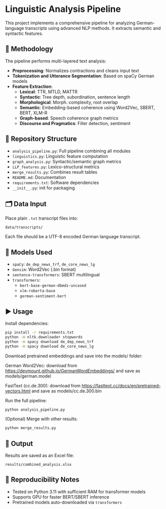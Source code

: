 
# Linguistic Analysis Pipeline

This project implements a comprehensive pipeline for analyzing German-language transcripts using advanced NLP methods. It extracts semantic and syntactic features.

## 🧪 Methodology

The pipeline performs multi-layered text analysis:

- **Preprocessing**: Normalizes contractions and cleans input text
- **Tokenization and Utterance Segmentation**: Based on spaCy German models
- **Feature Extraction**:
  - **Lexical**: TTR, MTLD, MATTR
  - **Syntactic**: Tree depth, subordination, sentence length
  - **Morphological**: Morph. complexity, root overlap
  - **Semantic**: Embedding-based coherence using Word2Vec, SBERT, BERT, XLM-R
  - **Graph-based**: Speech coherence graph metrics
  - **Discourse and Pragmatics**: Filler detection, sentiment

## 📁 Repository Structure

- `analysis_pipeline.py`: Full pipeline combining all modules
- `linguistics.py`: Linguistic feature computation
- `graph_analysis.py`: Syntactic/semantic graph metrics
- `LLP_features.py`: Lexico-structural metrics
- `merge_results.py`: Combines result tables
- `README.md`: Documentation
- `requirements.txt`: Software dependencies
- `__init__.py`: init for packaging

## 🗂 Data Input

Place plain `.txt` transcript files into:
```
data/transcripts/
```
Each file should be a UTF-8 encoded German language transcript.

## 🧠 Models Used

- `spaCy`: `de_dep_news_trf`, `de_core_news_lg`
- `Gensim`: Word2Vec (.bin format)
- `sentence-transformers`: SBERT multilingual
- `transformers`:
  - `bert-base-german-dbmdz-uncased`
  - `xlm-roberta-base`
  - `german-sentiment-bert`

## ▶ Usage

Install dependencies:
```bash
pip install -r requirements.txt
python -m nltk.downloader stopwords
python -m spacy download de_dep_news_trf
python -m spacy download de_core_news_lg
```

Download pretrained embeddings and save into the models/ folder:

German Word2Vec: download from https://devmount.github.io/GermanWordEmbeddings/ and save as models/german.model

FastText (cc.de.300): download from https://fasttext.cc/docs/en/pretrained-vectors.html and save as models/cc.de.300.bin



Run the full pipeline:
```bash
python analysis_pipeline.py
```
(Optional) Merge with other results:
```bash
python merge_results.py
```

## 📝 Output

Results are saved as an Excel file:
```
results/combined_analysis.xlsx
```


## 📌 Reproducibility Notes

- Tested on Python 3.11 with sufficient RAM for transformer models
- Supports GPU for faster BERT/SBERT inference
- Pretrained models auto-downloaded via `transformers`

